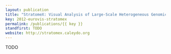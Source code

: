 ```yaml
---
layout: publication
title: "StratomeX: Visual Analysis of Large-Scale Heterogeneous Genomics Data for Cancer Subtype Characterization"
key: 2012-eurovis-stratomex
permalink: /publications/{{ key }}
standfirst: TODO
website: http://stratomex.caleydo.org
---
```


TODO